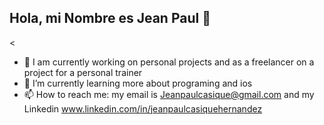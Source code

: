 ## Hola, mi Nombre es Jean Paul 👋

<

- 🔭 I am currently working on personal projects and as a freelancer on a project for a personal trainer
- 🌱 I’m currently learning more about programing and ios 
- 📫 How to reach me: my email is Jeanpaulcasique@gmail.com and my Linkedin www.linkedin.com/in/jeanpaulcasiquehernandez

>
